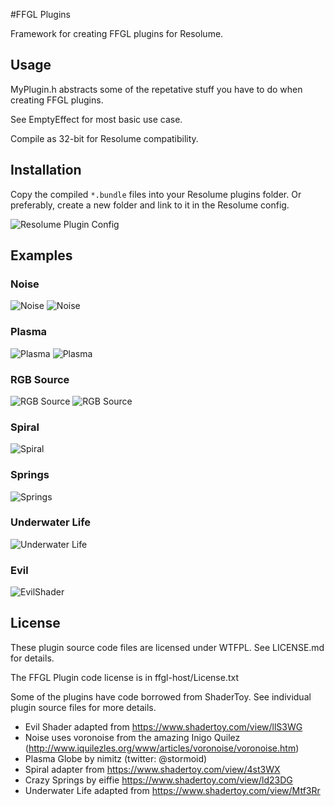 #FFGL Plugins

Framework for creating FFGL plugins for Resolume.


## Usage

MyPlugin.h abstracts some of the repetative stuff you have to do when 
creating FFGL plugins. 

See EmptyEffect for most basic use case.

Compile as 32-bit for Resolume compatibility. 

## Installation

Copy the compiled `*.bundle` files into your Resolume plugins folder.
Or preferably, create a new folder and link to it in the Resolume config.

![Resolume Plugin Config](/img/resolume-config.png?raw=true)

## Examples

### Noise

![Noise](/img/Noise-params.png?raw=true)
![Noise](/img/Noise.png?raw=true)

### Plasma

![Plasma](/img/Plasma-params.png?raw=true)
![Plasma](/img/Plasma.png?raw=true)

### RGB Source

![RGB Source](/img/RGBSource-params.png?raw=true)
![RGB Source](/img/RGBSource.png?raw=true)

### Spiral

![Spiral](/img/Spiral.png?raw=true)

### Springs

![Springs](/img/Springs.png?raw=true)

### Underwater Life

![Underwater Life](/img/UnderwaterLife.png?raw=true)

### Evil

![EvilShader](/img/Evil.png?raw=true)


## License  

These plugin source code files are licensed under WTFPL.
See LICENSE.md for details.

The FFGL Plugin code license is in ffgl-host/License.txt

Some of the plugins have code borrowed from ShaderToy. 
See individual plugin source files for more details.

* Evil Shader adapted from https://www.shadertoy.com/view/llS3WG
* Noise uses voronoise from the amazing Inigo Quilez 
  (http://www.iquilezles.org/www/articles/voronoise/voronoise.htm)
* Plasma Globe by nimitz (twitter: @stormoid)
* Spiral adapter from https://www.shadertoy.com/view/4st3WX
* Crazy Springs by eiffie https://www.shadertoy.com/view/ld23DG
* Underwater Life adapted from https://www.shadertoy.com/view/Mtf3Rr
